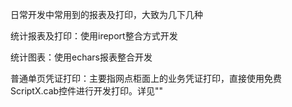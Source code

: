 日常开发中常用到的报表及打印，大致为几下几种

统计报表及打印：使用ireport整合方式开发

统计图表：使用echars报表整合开发

普通单页凭证打印：主要指网点柜面上的业务凭证打印，直接使用免费ScriptX.cab控件进行开发打印。详见""



